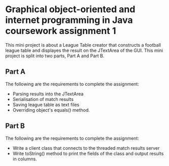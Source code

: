 # Graphical object-oriented and internet programming in Java coursework assignment 1
This mini project is about a League Table creator that constructs a football league table and displayes 
the result on the JTextArea of the GUI. This mini project is split into two parts, Part A and Part B.
## Part A
The following are the requirements to complete the assignment:
* Parsing results into the JTextArea
* Serialisation of match results
* Saving league table as text files
* Overriding object's equals() method.
## Part B
The following are the requirements to complete the assignment:
* Write a client class that connects to the threaded match results server
* Write toString() method to print the fields of the class and output results in columns.
